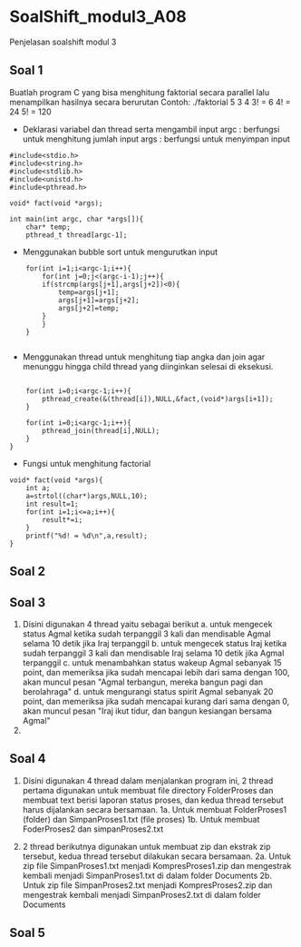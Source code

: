 # SoalShift_modul3_A08
Penjelasan soalshift modul 3

## Soal 1
Buatlah program C yang bisa menghitung faktorial secara parallel lalu menampilkan hasilnya secara berurutan
Contoh:
    ./faktorial 5 3 4
    3! = 6
    4! = 24
    5! = 120
    
    
- Deklarasi variabel dan thread serta mengambil input
  argc : berfungsi untuk menghitung jumlah input
  args : berfungsi untuk menyimpan input
```
#include<stdio.h>
#include<string.h>
#include<stdlib.h>
#include<unistd.h>
#include<pthread.h>

void* fact(void *args);

int main(int argc, char *args[]){
	char* temp;
	pthread_t thread[argc-1];
```
- Menggunakan bubble sort untuk mengurutkan input
```
	for(int i=1;i<argc-1;i++){
		for(int j=0;j<(argc-i-1);j++){
		if(strcmp(args[j+1],args[j+2])<0){
			temp=args[j+1];
			args[j+1]=args[j+2];
			args[j+2]=temp;
		}
		}
	}
	
```
- Menggunakan thread untuk menghitung tiap angka dan join agar menunggu hingga child thread yang diinginkan selesai di eksekusi.
```

	for(int i=0;i<argc-1;i++){
		pthread_create(&(thread[i]),NULL,&fact,(void*)args[i+1]);
	}

	for(int i=0;i<argc-1;i++){
		pthread_join(thread[i],NULL);
	}
}
```
- Fungsi untuk menghitung factorial
```
void* fact(void *args){
	int a;
    a=strtol((char*)args,NULL,10);
	int result=1;
    for(int i=1;i<=a;i++){
	    result*=i;
    }
	printf("%d! = %d\n",a,result);
}
```


## Soal 2


## Soal 3
1. Disini digunakan 4 thread yaitu sebagai berikut
a. untuk mengecek status Agmal ketika sudah terpanggil 3 kali dan mendisable Agmal selama 10 detik jika Iraj terpanggil
b. untuk mengecek status Iraj ketika sudah terpanggil 3 kali dan mendisable Iraj selama 10 detik jika Agmal terpanggil
c. untuk menambahkan status wakeup Agmal sebanyak 15 point, dan memeriksa jika sudah mencapai lebih dari sama dengan 100, akan muncul pesan "Agmal terbangun, mereka bangun pagi dan berolahraga"
d. untuk mengurangi status spirit Agmal sebanyak 20 point, dan memeriksa jika sudah mencapai kurang dari sama dengan 0, akan muncul pesan "Iraj ikut tidur, dan bangun kesiangan bersama Agmal"
2. 


## Soal 4
1. Disini digunakan 4 thread dalam menjalankan program ini, 2 thread pertama digunakan untuk membuat file directory FolderProses dan membuat text berisi laporan status proses, dan kedua thread tersebut harus dijalankan secara bersamaan.
1a. Untuk membuat FolderProses1 (folder) dan SimpanProses1.txt (file proses)
1b. Untuk membuat FoderProses2 dan simpanProses2.txt

2. 2 thread berikutnya digunakan untuk membuat zip dan ekstrak zip tersebut, kedua thread tersebut dilakukan secara bersamaan.
2a. Untuk zip file SimpanProses1.txt menjadi KompresProses1.zip dan mengestrak kembali menjadi SimpanProses1.txt di dalam folder Documents
2b. Untuk zip file SimpanProses2.txt menjadi KompresProses2.zip dan mengestrak kembali menjadi SimpanProses2.txt di dalam folder Documents


## Soal 5

